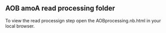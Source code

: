 ## AOB amoA read processing folder

To view the read processign step open the AOBprocessing.nb.html in your local browser.


